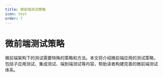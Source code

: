 ```yaml
---
title: 微前端测试策略
icon: test
order: 7
---
```


# 微前端测试策略

微前端架构下的测试需要特殊的策略和方法。本文将介绍微前端应用的测试策略，包括子应用测试、集成测试、端到端测试等内容，帮助读者构建完善的微前端测试体系。
